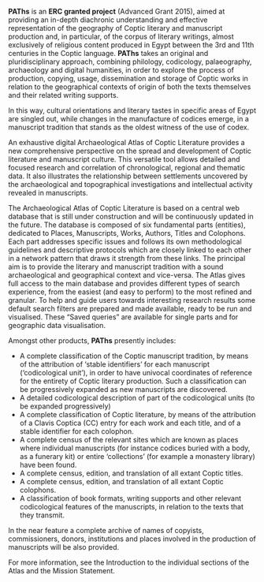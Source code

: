**PAThs** is an **ERC granted project** (Advanced Grant 2015), aimed at providing an in-depth diachronic understanding and effective representation of the geography of Coptic literary and manuscript production and, in particular, of the corpus of literary writings, almost exclusively of religious content produced in Egypt between the 3rd and 11th centuries in the Coptic language.
**PAThs** takes an original and pluridisciplinary approach, combining philology, codicology, palaeography, archaeology and digital humanities, in order to explore the process of production, copying, usage, dissemination and storage of Coptic works in relation to the geographical contexts of origin of both the texts themselves and their related writing supports.

In this way, cultural orientations and literary tastes in specific areas of Egypt are singled out, while changes in the manufacture of codices emerge, in a manuscript tradition that stands as the oldest witness of the use of codex.

An exhaustive digital Archaeological Atlas of Coptic Literature provides a new comprehensive perspective on the spread and development of Coptic literature and manuscript culture. This versatile tool allows detailed and focused research and correlation of chronological, regional and thematic data. It also illustrates the relationship between settlements uncovered by the archaeological and topographical investigations and intellectual activity revealed in manuscripts.

The Archaeological Atlas of Coptic Literature is based on a central web database that is still under construction and will be continuously updated in the future. The database is composed of six fundamental parts (entities), dedicated to Places, Manuscripts, Works, Authors, Titles and Colophons. Each part addresses specific issues and follows its own methodological guidelines and descriptive protocols which are closely linked to each other in a network pattern that draws it strength from these links. The principal aim is to provide the literary and manuscript tradition with a sound archaeological and geographical context and vice-versa.
The Atlas gives full access to the main database and provides different types of search experience, from the easiest (and easy to perform) to the most refined and granular. To help and guide users towards interesting research results some default search filters are prepared and made available, ready to be run and visualised. These “Saved queries” are available for single parts and for geographic data visualisation.

Amongst other products, **PAThs** presently includes:
-	A complete classification of the Coptic manuscript tradition, by means of the attribution of ‘stable identifiers’ for each manuscript (‘codicological unit’), in order to have univocal coordinates of reference for the entirety of Coptic literary production. Such a classification can be progressively expanded as new manuscripts are discovered.
-	A detailed codicological description of part of the codicological units (to be expanded progressively)
-	A complete classification of Coptic literature, by means of the attribution of a Clavis Coptica (CC) entry for each work and each title, and of a stable identifier for each colophon.
-	A complete census of the relevant sites which are known as places where individual manuscripts (for instance codices buried with a body, as a funerary kit) or entire ‘collections’ (for example a monastery library) have been found.
-	A complete census, edition, and translation of all extant Coptic titles.
-	A complete census, edition, and translation of all extant Coptic colophons.
-	A classification of book formats, writing supports and other relevant codicological features of the manuscripts, in relation to the texts that they transmit.

In the near feature a complete archive of names of copyists, commissioners, donors, institutions and places involved in the production of manuscripts will be also provided.

For more information, see the Introduction to the individual sections of the Atlas and the Mission Statement.
